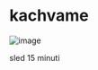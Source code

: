 # kachvame

![image](https://user-images.githubusercontent.com/1344906/149369436-79696055-e910-4089-a243-dbea7c533fd6.png)

sled 15 minuti
